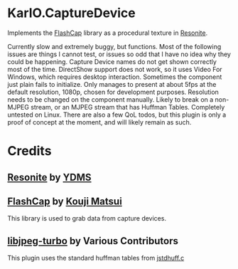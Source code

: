 # KarIO.CaptureDevice
Implements the [FlashCap](https://github.com/kekyo/FlashCap/tree/main) library as a procedural texture in [Resonite](https://resonite.com/).

Currently slow and extremely buggy, but functions. Most of the following issues are things I cannot test, or issues so odd that I have no idea why they could be happening. Capture Device names do not get shown correctly most of the time. DirectShow support does not work, so it uses Video For Windows, which requires desktop interaction. Sometimes the component just plain fails to initialize. Only manages to present at about 5fps at the default resolution, 1080p, chosen for development purposes. Resolution needs to be changed on the component manually. Likely to break on a non-MJPEG stream, or an MJPEG stream that has Huffman Tables. Completely untested on Linux. There are also a few QoL todos, but this plugin is only a proof of concept at the moment, and will likely remain as such.

# Credits

## [Resonite](https://resonite.com/) by [YDMS](https://yellowdogman.com/)

## [FlashCap](https://github.com/kekyo/FlashCap/tree/main) by [Kouji Matsui](https://github.com/kekyo)

This library is used to grab data from capture devices.

## [libjpeg-turbo](https://libjpeg-turbo.org/) by Various Contributors

This plugin uses the standard huffman tables from [jstdhuff.c](https://github.com/libjpeg-turbo/libjpeg-turbo/blob/main/jstdhuff.c)
